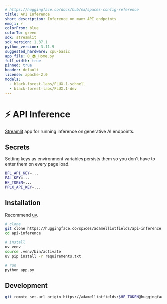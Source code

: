```yaml
---
# https://huggingface.co/docs/hub/en/spaces-config-reference
title: API Inference
short_description: Inference on many API endpoints
emoji: ⚡
colorFrom: blue
colorTo: green
sdk: streamlit
sdk_version: 1.37.1
python_version: 3.11.9
suggested_hardware: cpu-basic
app_file: 0_🏠_Home.py
full_width: true
pinned: true
header: default
license: apache-2.0
models:
  - black-forest-labs/FLUX.1-schnell
  - black-forest-labs/FLUX.1-dev
---
```

# ⚡ API Inference

[Streamlit](https://streamlit.io) app for running inference on generative AI endpoints.

## Secrets

Setting keys as environment variables persists them so you don't have to enter them on every page load.

```bash
BFL_API_KEY=...
FAL_KEY=...
HF_TOKEN=...
PPLX_API_KEY=...
```

## Installation

Recommend [uv](https://github.com/astral-sh/uv).

```sh
# clone
git clone https://huggingface.co/spaces/adamelliotfields/api-inference.git
cd api-inference

# install
uv venv
source .venv/bin/activate
uv pip install -r requirements.txt

# run
python app.py
```

## Development

```sh
git remote set-url origin https://adamelliotfields:$HF_TOKEN@huggingface.co/spaces/adamelliotfields/api-inference
```
